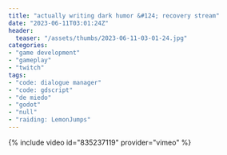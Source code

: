 ```yaml
---
title: "actually writing dark humor &#124; recovery stream"
date: "2023-06-11T03:01:24Z"
header:
  teaser: "/assets/thumbs/2023-06-11-03-01-24.jpg"
categories:
- "game development"
- "gameplay"
- "twitch"
tags:
- "code: dialogue manager"
- "code: gdscript"
- "de miedo"
- "godot"
- "null"
- "raiding: LemonJumps"
---
```

{% include video id="835237119" provider="vimeo" %}

